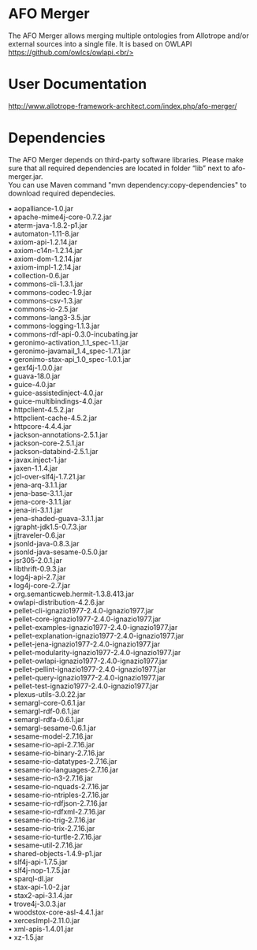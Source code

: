 ﻿# AFO Merger
The AFO Merger allows merging multiple ontologies from Allotrope and/or external sources into a single file. It is based on OWLAPI https://github.com/owlcs/owlapi.<br/>

# User Documentation
http://www.allotrope-framework-architect.com/index.php/afo-merger/  

# Dependencies
The AFO Merger depends on third-party software libraries.
Please make sure that all required dependencies are located in folder “lib” next to afo-merger.jar.<br/>
You can use Maven command "mvn dependency:copy-dependencies" to download required dependecies.<br/>  

• aopalliance-1.0.jar<br/>
• apache-mime4j-core-0.7.2.jar<br/>
• aterm-java-1.8.2-p1.jar<br/>
• automaton-1.11-8.jar<br/>
• axiom-api-1.2.14.jar<br/>
• axiom-c14n-1.2.14.jar<br/>
• axiom-dom-1.2.14.jar<br/>
• axiom-impl-1.2.14.jar<br/>
• collection-0.6.jar<br/>
• commons-cli-1.3.1.jar<br/>
• commons-codec-1.9.jar<br/>
• commons-csv-1.3.jar<br/>
• commons-io-2.5.jar<br/>
• commons-lang3-3.5.jar<br/>
• commons-logging-1.1.3.jar<br/>
• commons-rdf-api-0.3.0-incubating.jar<br/>
• geronimo-activation_1.1_spec-1.1.jar<br/>
• geronimo-javamail_1.4_spec-1.7.1.jar<br/>
• geronimo-stax-api_1.0_spec-1.0.1.jar<br/>
• gexf4j-1.0.0.jar<br/>
• guava-18.0.jar<br/>
• guice-4.0.jar<br/>
• guice-assistedinject-4.0.jar<br/>
• guice-multibindings-4.0.jar<br/>
• httpclient-4.5.2.jar<br/>
• httpclient-cache-4.5.2.jar<br/>
• httpcore-4.4.4.jar<br/>
• jackson-annotations-2.5.1.jar<br/>
• jackson-core-2.5.1.jar<br/>
• jackson-databind-2.5.1.jar<br/>
• javax.inject-1.jar<br/>
• jaxen-1.1.4.jar<br/>
• jcl-over-slf4j-1.7.21.jar<br/>
• jena-arq-3.1.1.jar<br/>
• jena-base-3.1.1.jar<br/>
• jena-core-3.1.1.jar<br/>
• jena-iri-3.1.1.jar<br/>
• jena-shaded-guava-3.1.1.jar<br/>
• jgrapht-jdk1.5-0.7.3.jar<br/>
• jjtraveler-0.6.jar<br/>
• jsonld-java-0.8.3.jar<br/>
• jsonld-java-sesame-0.5.0.jar<br/>
• jsr305-2.0.1.jar<br/>
• libthrift-0.9.3.jar<br/>
• log4j-api-2.7.jar<br/>
• log4j-core-2.7.jar<br/>
• org.semanticweb.hermit-1.3.8.413.jar<br/>
• owlapi-distribution-4.2.6.jar<br/>
• pellet-cli-ignazio1977-2.4.0-ignazio1977.jar<br/>
• pellet-core-ignazio1977-2.4.0-ignazio1977.jar<br/>
• pellet-examples-ignazio1977-2.4.0-ignazio1977.jar<br/>
• pellet-explanation-ignazio1977-2.4.0-ignazio1977.jar<br/>
• pellet-jena-ignazio1977-2.4.0-ignazio1977.jar<br/>
• pellet-modularity-ignazio1977-2.4.0-ignazio1977.jar<br/>
• pellet-owlapi-ignazio1977-2.4.0-ignazio1977.jar<br/>
• pellet-pellint-ignazio1977-2.4.0-ignazio1977.jar<br/>
• pellet-query-ignazio1977-2.4.0-ignazio1977.jar<br/>
• pellet-test-ignazio1977-2.4.0-ignazio1977.jar<br/>
• plexus-utils-3.0.22.jar<br/>
• semargl-core-0.6.1.jar<br/>
• semargl-rdf-0.6.1.jar<br/>
• semargl-rdfa-0.6.1.jar<br/>
• semargl-sesame-0.6.1.jar<br/>
• sesame-model-2.7.16.jar<br/>
• sesame-rio-api-2.7.16.jar<br/>
• sesame-rio-binary-2.7.16.jar<br/>
• sesame-rio-datatypes-2.7.16.jar<br/>
• sesame-rio-languages-2.7.16.jar<br/>
• sesame-rio-n3-2.7.16.jar<br/>
• sesame-rio-nquads-2.7.16.jar<br/>
• sesame-rio-ntriples-2.7.16.jar<br/>
• sesame-rio-rdfjson-2.7.16.jar<br/>
• sesame-rio-rdfxml-2.7.16.jar<br/>
• sesame-rio-trig-2.7.16.jar<br/>
• sesame-rio-trix-2.7.16.jar<br/>
• sesame-rio-turtle-2.7.16.jar<br/>
• sesame-util-2.7.16.jar<br/>
• shared-objects-1.4.9-p1.jar<br/>
• slf4j-api-1.7.5.jar<br/>
• slf4j-nop-1.7.5.jar<br/>
• sparql-dl.jar<br/>
• stax-api-1.0-2.jar<br/>
• stax2-api-3.1.4.jar<br/>
• trove4j-3.0.3.jar<br/>
• woodstox-core-asl-4.4.1.jar<br/>
• xercesImpl-2.11.0.jar<br/>
• xml-apis-1.4.01.jar<br/>
• xz-1.5.jar

